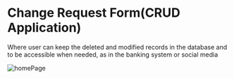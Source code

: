 # Change Request Form(CRUD Application)

Where user can keep the deleted and modified records in the database and to be accessible when needed, as in the banking system or social media
 
![homePage](https://user-images.githubusercontent.com/104048277/192941173-c5ce8f73-19c5-4b91-8302-bdfbde92edee.JPG)
